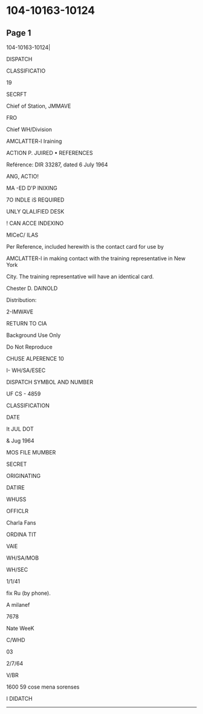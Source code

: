 # 104-10163-10124

## Page 1

104-10163-10124|

DISPATCH

CLASSIFICATIO

19

SECRFT

Chief of Station, JMMAVE

FRO

Chief WH/Division

AMCLATTER-l Iraining

ACTION P. JUIRED • REFERENCES

Reférence: DIR 33287, dated 6 July 1964

ANG, ACTIO!

MA -ED D'P INIXING

7O INDLE iS REQUIRED

UNLY QLALIFIED DESK

! CAN ACCE INDEXINO

MICeC/ ILAS

Per Reference, included herewith is the contact card for use by

AMCLATTER-l in making contact with the training representative in New York

City. The training representative will have an identical card.

Chester D. DAINOLD

Distribution:

2-IMWAVE

RETURN TO CIA

Background Use Only

Do Not Reproduce

CHUSE ALPERENCE 10

I- WH/SA/ESEC

DISPATCH SYMBOL AND NUMBER

UF CS - 4859

CLASSIFICATION

DATE

It JUL DOT

& Jug 1964

MOS FILE MUMBER

SECRET

ORIGINATING

DATIRE

WHUSS

OFFICLR

Charla Fans

ORDINA TIT

VAlE

WH/SA/MOB

WH/SEC

1/1/41

fix Ru (by phone).

A milanef

7678

Nate WeeK

C/WHD

03

2/7/64

V/BR

1600 59 cose mena sorenses

I DIDATCH

---

